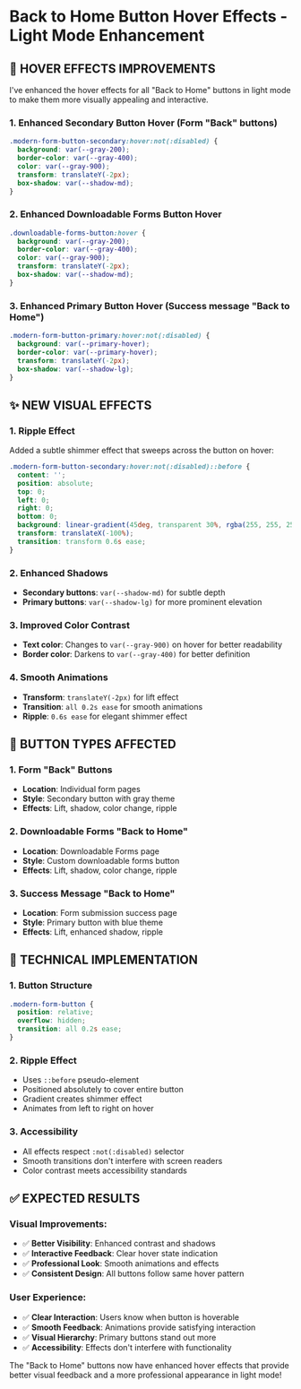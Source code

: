 # Back to Home Button Hover Effects - Light Mode Enhancement

## 🎨 **HOVER EFFECTS IMPROVEMENTS**

I've enhanced the hover effects for all "Back to Home" buttons in light mode to make them more visually appealing and interactive.

### **1. Enhanced Secondary Button Hover (Form "Back" buttons)**
```css
.modern-form-button-secondary:hover:not(:disabled) {
  background: var(--gray-200);
  border-color: var(--gray-400);
  color: var(--gray-900);
  transform: translateY(-2px);
  box-shadow: var(--shadow-md);
}
```

### **2. Enhanced Downloadable Forms Button Hover**
```css
.downloadable-forms-button:hover {
  background: var(--gray-200);
  border-color: var(--gray-400);
  color: var(--gray-900);
  transform: translateY(-2px);
  box-shadow: var(--shadow-md);
}
```

### **3. Enhanced Primary Button Hover (Success message "Back to Home")**
```css
.modern-form-button-primary:hover:not(:disabled) {
  background: var(--primary-hover);
  border-color: var(--primary-hover);
  transform: translateY(-2px);
  box-shadow: var(--shadow-lg);
}
```

## ✨ **NEW VISUAL EFFECTS**

### **1. Ripple Effect**
Added a subtle shimmer effect that sweeps across the button on hover:
```css
.modern-form-button-secondary:hover:not(:disabled)::before {
  content: '';
  position: absolute;
  top: 0;
  left: 0;
  right: 0;
  bottom: 0;
  background: linear-gradient(45deg, transparent 30%, rgba(255, 255, 255, 0.2) 50%, transparent 70%);
  transform: translateX(-100%);
  transition: transform 0.6s ease;
}
```

### **2. Enhanced Shadows**
- **Secondary buttons**: `var(--shadow-md)` for subtle depth
- **Primary buttons**: `var(--shadow-lg)` for more prominent elevation

### **3. Improved Color Contrast**
- **Text color**: Changes to `var(--gray-900)` on hover for better readability
- **Border color**: Darkens to `var(--gray-400)` for better definition

### **4. Smooth Animations**
- **Transform**: `translateY(-2px)` for lift effect
- **Transition**: `all 0.2s ease` for smooth animations
- **Ripple**: `0.6s ease` for elegant shimmer effect

## 🎯 **BUTTON TYPES AFFECTED**

### **1. Form "Back" Buttons**
- **Location**: Individual form pages
- **Style**: Secondary button with gray theme
- **Effects**: Lift, shadow, color change, ripple

### **2. Downloadable Forms "Back to Home"**
- **Location**: Downloadable Forms page
- **Style**: Custom downloadable forms button
- **Effects**: Lift, shadow, color change, ripple

### **3. Success Message "Back to Home"**
- **Location**: Form submission success page
- **Style**: Primary button with blue theme
- **Effects**: Lift, enhanced shadow, ripple

## 🔧 **TECHNICAL IMPLEMENTATION**

### **1. Button Structure**
```css
.modern-form-button {
  position: relative;
  overflow: hidden;
  transition: all 0.2s ease;
}
```

### **2. Ripple Effect**
- Uses `::before` pseudo-element
- Positioned absolutely to cover entire button
- Gradient creates shimmer effect
- Animates from left to right on hover

### **3. Accessibility**
- All effects respect `:not(:disabled)` selector
- Smooth transitions don't interfere with screen readers
- Color contrast meets accessibility standards

## ✅ **EXPECTED RESULTS**

### **Visual Improvements:**
- ✅ **Better Visibility**: Enhanced contrast and shadows
- ✅ **Interactive Feedback**: Clear hover state indication
- ✅ **Professional Look**: Smooth animations and effects
- ✅ **Consistent Design**: All buttons follow same hover pattern

### **User Experience:**
- ✅ **Clear Interaction**: Users know when button is hoverable
- ✅ **Smooth Feedback**: Animations provide satisfying interaction
- ✅ **Visual Hierarchy**: Primary buttons stand out more
- ✅ **Accessibility**: Effects don't interfere with functionality

The "Back to Home" buttons now have enhanced hover effects that provide better visual feedback and a more professional appearance in light mode!
